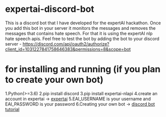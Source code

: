 # expertai-discord-bot
This is a discord bot that I have developed for the expertAI hackathon. Once you add this bot in your server it monitors the messages and removes the messages that contains hate speech. For that it is using the expertAI nlp hate speech apis.
Feel free to test the bot by adding the bot to your discord server -
https://discord.com/api/oauth2/authorize?client_id=1031227841758646383&permissions=8&scope=bot    

# for installing and running (if you plan to create your own bot)
1.Python(>=3.6)
2.pip install discord
3.pip install expertai-nlapi
4.create an account in expertai -> [expertai](https://developer.expert.ai/ui/login)
5.EAI_USERNAME is your username and EAI_PASSWORD is your password
6.Creating your own bot -> [discord bot tutorial](https://youtu.be/Q8wxin72h50)


